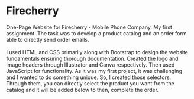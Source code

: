 # Firecherry
One-Page Website for Firecherry - Mobile Phone Company.
My first assignment. The task was to develop a product catalog and an order form able to directly send order emails.<br/><br/>
I used HTML and CSS primarily along with Bootstrap to design the website fundamentals ensuring thorough documentation. Created the logo and image headers through Illustrator and Canva respectively. Then used JavaScript for functionality. As it was my first project, it was challenging and I wanted to do something unique. So, I created those selectors. Through them, you can directly select the product you want from the catalog and it will be added below to then, complete the order.

